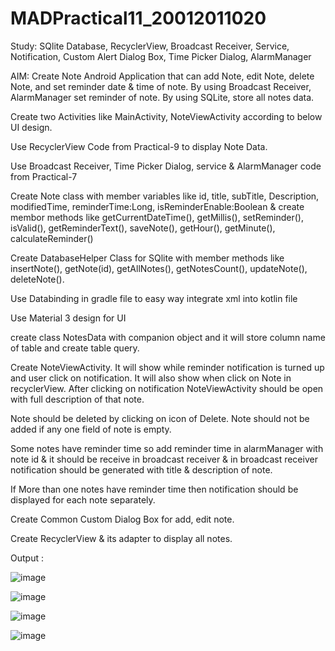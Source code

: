 # MADPractical11_20012011020
Study: SQlite Database, RecyclerView, Broadcast Receiver, Service, Notification, Custom Alert Dialog Box, Time Picker Dialog, AlarmManager

AIM: Create Note Android Application that can add Note, edit Note, delete Note, and set reminder date & time of note. By using Broadcast Receiver, AlarmManager set reminder of note. By using SQLite, store all notes data.

Create two Activities like MainActivity, NoteViewActivity according to below UI design.

Use RecyclerView Code from Practical-9 to display Note Data.

Use Broadcast Receiver, Time Picker Dialog, service & AlarmManager code from Practical-7

Create Note class with member variables like id, title, subTitle, Description, modifiedTime, reminderTime:Long, isReminderEnable:Boolean & create membor methods like getCurrentDateTime(), getMillis(), setReminder(), isValid(), getReminderText(), saveNote(), getHour(), getMinute(), calculateReminder()

Create DatabaseHelper Class for SQlite with member methods like insertNote(), getNote(id), getAllNotes(), getNotesCount(), updateNote(), deleteNote().

Use Databinding in gradle file to easy way integrate xml into kotlin file

Use Material 3 design for UI

create class NotesData with companion object and it will store column name of table and create table query.

Create NoteViewActivity. It will show while reminder notification is turned up and user click on notification. It will also show when click on Note in recyclerView. After clicking on notification NoteViewActivity should be open with full description of that note.

Note should be deleted by clicking on icon of Delete. Note should not be added if any one field of note is empty.

Some notes have reminder time so add reminder time in alarmManager with note id & it should be receive in broadcast receiver & in broadcast receiver notification should be generated with title & description of note.

If More than one notes have reminder time then notification should be displayed for each note separately.

Create Common Custom Dialog Box for add, edit note.

Create RecyclerView & its adapter to display all notes.

Output :

![image](https://user-images.githubusercontent.com/107744227/202469249-fbac64b1-e8ba-404d-b4f4-9ca2eecd837a.png)

![image](https://user-images.githubusercontent.com/107744227/202469372-308b1a7a-e0ab-4e10-b0fc-b09eedde1038.png)

![image](https://user-images.githubusercontent.com/107744227/202469419-09506ed5-acf5-4ced-8dbd-a15eafd66608.png)

![image](https://user-images.githubusercontent.com/107744227/202469463-f66ac298-b4b1-4254-9d8c-902c40dc24e7.png)



